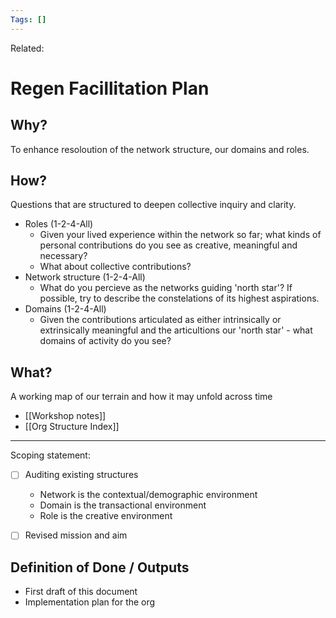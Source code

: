 ```yaml
---
Tags: []
---
```

Related: 
# Regen Facillitation Plan

## Why?
To enhance resoloution of the network structure, our domains and roles.

## How?
Questions that are structured to deepen collective inquiry and clarity. 

- Roles (1-2-4-All)
	- Given your lived experience within the network so far; what kinds of personal contributions do you see as creative, meaningful and necessary? 	
	- What about collective contributions? 
- Network structure (1-2-4-All) 
	- What do you percieve as the networks guiding 'north star'? If possible, try to describe the constelations of its highest aspirations.
- Domains (1-2-4-All) 
	- Given the contributions articulated as either intrinsically or extrinsically meaningful and the articultions our 'north star' - what domains of activity do you see?


## What?
A working map of our terrain and how it may unfold across time
- [[Workshop notes]]
- [[Org Structure Index]]



---

Scoping statement:
- [ ] Auditing existing structures
	- Network is the contextual/demographic environment
	- Domain is the transactional environment
	- Role is the creative environment
- [ ] Revised mission and aim




## Definition of Done / Outputs
- First draft of this document
- Implementation plan for the org